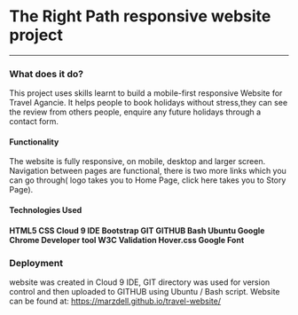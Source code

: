 <h1>The Right Path responsive website project</h1>
<hr>
<h3>What does it do?</h3>
This project uses skills learnt to build a mobile-first responsive Website for Travel Agancie.
It helps people to book holidays without stress,they can see the review from others people, enquire any future holidays through a contact form.

<h4>Functionality</h4>
The website is fully responsive, on mobile, desktop and larger screen.
Navigation between pages are functional, there is two more links which you can go through( logo takes you to Home Page, click here takes you to Story Page).

<h4>Technologies Used<h4>
    HTML5
    CSS
    Cloud 9 IDE
    Bootstrap
    GIT
    GITHUB
    Bash
    Ubuntu
    Google Chrome Developer tool
    W3C Validation
    Hover.css
    Google Font
    
<h3> Deployment</h3>

website was created in Cloud 9 IDE, GIT directory was used for version control and then uploaded to GITHUB using Ubuntu / Bash script.
Website can be found at:
https://marzdell.github.io/travel-website/